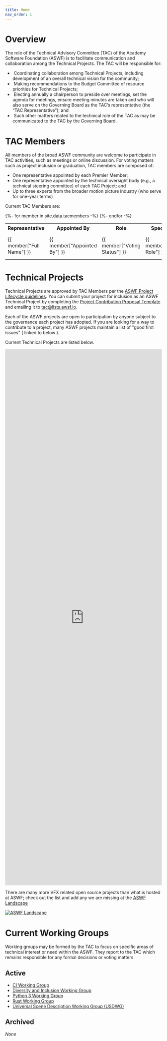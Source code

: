 ```yaml
---
title: Home
nav_order: 1
---
```


# Overview

The role of the Technical Advisory Committee (TAC) of the Academy Software Foundation (ASWF) is to facilitate communication and collaboration among the Technical Projects. The TAC will be responsible for:

*  Coordinating collaboration among Technical Projects, including development of an overall technical vision for the community;
*  Making recommendations to the Budget Committee of resource priorities for Technical Projects;
*  Electing annually a chairperson to preside over meetings, set the agenda for meetings, ensure meeting minutes are taken and who will also serve on the Governing Board as the TAC’s representative (the “TAC Representative”); and
*  Such other matters related to the technical role of the TAC as may be communicated to the TAC by the Governing Board.

# TAC Members

All members of the broad ASWF community are welcome to participate in TAC activities, such as meetings or online discussion. For voting matters such as project inclusion or graduation, TAC members are composed of:

* One representative appointed by each Premier Member;
* One representative appointed by the technical oversight body (e.g., a technical steering committee) of each TAC Project; and
* Up to three experts from the broader motion picture industry (who serve for one-year terms)

Current TAC Members are:

<table>
    <tr>
        <th>Representative</th>
        <th>Appointed By</th>
        <th>Role</th>
        <th>Special Role</th>
        <th>Organization</th>
    </tr>
{%- for member in site.data.tacmembers -%}
    <tr>
        <td>{{ member["Full Name"] }}</td>
        <td>{{ member["Appointed By"] }}</td>
        <td>{{ member["Voting Status"] }}</td>
        <td>{{ member["Special Role"] }}</td>
        <td>{{ member["Account Name: Account Name"] }}</td>
    </tr>
{%- endfor -%}
</table>

# Technical Projects

Technical Projects are approved by TAC Members per the [ASWF Project Lifecycle guidelines](https://github.com/AcademySoftwareFoundation/tac/blob/master/process/lifecycle.md). You can submit your project for inclusion as an ASWF Technical Project by completing the [Project Contribution Proposal Template](https://github.com/AcademySoftwareFoundation/tac/blob/master/process/proposal_template.md) and emailing it to tac@lists.awsf.io.

Each of the ASWF projects are open to participation by anyone subject to the governance each project has adopted. If you are looking for a way to contribute to a project, many ASWF projects maintain a list of "good first issues" ( linked to below ).

Current Technical Projects are listed below.

<!-- Embed list of all ASWF members -->  
<iframe src="https://landscape.aswf.io/pages/hosted-projects" frameborder="0" id="landscape" scrolling="no" style="width: 1px; min-width: 100%; opacity: 1; visibility: visible; overflow: hidden; height: 1717px;"></iframe>
<script src="https://landscape.aswf.io/iframeResizer.js"></script>


There are many more VFX related open source projects than what is hosted at ASWF; check out the list and add any we are missing at the [ASWF Landscape](https://landscape.aswf.io)

[![ASWF Landscape](https://landscape.aswf.io/images/landscape.png)](https://landscape.aswf.io)

# Current Working Groups

Working groups may be formed by the TAC to focus on specific areas of technical interest or need within the ASWF.  They report to the TAC which remains responsible for any formal decisions or voting matters.

## Active

- [CI Working Group](meetings/CI-workinggroup)
- [Diversity and Inclusion Working Group]()
- [Python 3 Working Group](https://github.com/AcademySoftwareFoundation/wg-python3)
- [Rust Working Group](https://github.com/vfx-rs/organization)
- [Universal Scene Description Working Group (USDWG)](https://github.com/AcademySoftwareFoundation/wg-usd)

## Archived

_None_


